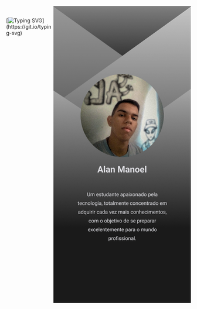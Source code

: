 <!-- <div>
<img src="./images/AlanManoel.png", width="100%">
</div>

<br> 

[![Typing SVG](https://readme-typing-svg.herokuapp.com/?color=fff&size=28&center=true&vCenter=true&width=1000&duration=2300&lines=Olá?,+Me+chamo+Alan+Manoel!;Tenho+19+anos.;Graduando+Ánalise+e+Desenvolvimento+de+Sistemas.)](https://git.io/typing-svg)

### Conhecimento:
<div >
  <img src="https://cdn.jsdelivr.net/gh/devicons/devicon/icons/vscode/vscode-original.svg" height="30" width="40"/>
  <img src="https://cdn.jsdelivr.net/gh/devicons/devicon/icons/python/python-original.svg" height="30" width="40"/>
  <img src="https://cdn.jsdelivr.net/gh/devicons/devicon/icons/html5/html5-original.svg" height="30" width="40"/>
  <img src="https://cdn.jsdelivr.net/gh/devicons/devicon/icons/css3/css3-original.svg" height="30" width="40"/>
  <img src="https://cdn.jsdelivr.net/gh/devicons/devicon/icons/bootstrap/bootstrap-original.svg" height="30" width="40"/>
  <img src="https://cdn.jsdelivr.net/gh/devicons/devicon/icons/mysql/mysql-original.svg" height="30" width="40"/>        
  <img src="https://cdn.jsdelivr.net/gh/devicons/devicon/icons/figma/figma-original.svg" height="30" width="40"/>
  <img src="https://cdn.jsdelivr.net/gh/devicons/devicon/icons/canva/canva-original.svg" height="30" width="40"/>
</div>

### Estudando: 
<div>
  <img src="https://cdn.jsdelivr.net/gh/devicons/devicon/icons/javascript/javascript-original.svg" height="30" width="40"/>
  <img src="https://cdn.jsdelivr.net/gh/devicons/devicon/icons/react/react-original.svg" height="30" width="40"/>
  <img src="https://cdn.jsdelivr.net/gh/devicons/devicon/icons/nodejs/nodejs-original.svg" height="30" width="40"/>
</div>

<details> 
  <summary><h3>Minhas estatísticas</h1></summary>
  <div align="center">  
    <img width="49%" height="195px" src="https://github-readme-stats.vercel.app/api?username=AlanManoel&show_icons=true&count_private=true&hide_border=true&title_color=fff&icon_color=0C3D87&text_color=fff&bg_color=5BA8BB" alt="Alan Manoel estatisticas"/> 
    <img width="41%" height="195px" src="https://github-readme-stats.vercel.app/api/top-langs/?username=AlanManoel&layout=compact&hide_border=true&title_color=fff&text_color=fff&bg_color=5BA8BB"/>
  </div>
</details>

### Entre em contato comigo para bater um papo ou oferecer serviços profissionais:
<div>
  <a href="https://www.instagram.com/alan.manoel517/">
    <img src="https://img.shields.io/badge/Instagram-0C3D87?style=for-the-badge&logo=instagram&logoColor=white">
  </a>
  <a href="https://twitter.com/alanmanoel517">
    <img src="https://img.shields.io/badge/Twitter-2F5D99?style=for-the-badge&logo=twitter&logoColor=white">
  </a>
  <a href="mailto:alanmanoel517@gmail.com">
    <img src="https://img.shields.io/badge/Gmail-567EAD?style=for-the-badge&logo=gmail&logoColor=white">
  </a>
</div>

<img width=100% src="https://capsule-render.vercel.app/api?type=waving&color=71CBE1&height=120&section=footer"/> -->

<div>
<img align='right' src='./images/Mobile.png'>
</div>

<br>

[![Typing SVG](https://readme-typing-svg.herokuapp.com?font=Roboto&size=30&duration=3000&pause=1000&color=FFFFFF&repeat=false&lines=Ol%C3%A1%3F+Seja+bem+vindo!)](https://git.io/typing-svg)
